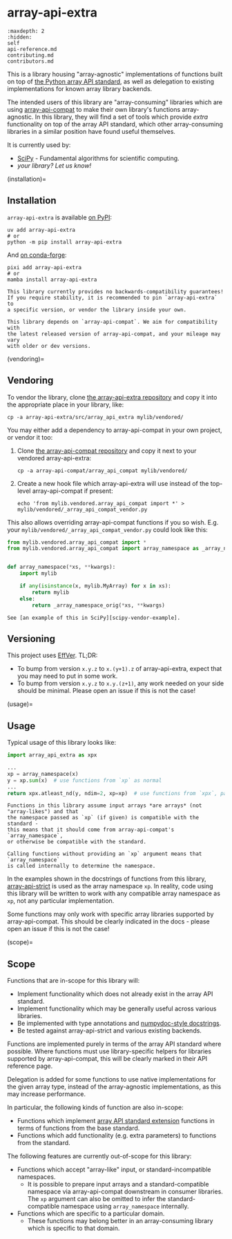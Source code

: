 # array-api-extra

```{toctree}
:maxdepth: 2
:hidden:
self
api-reference.md
contributing.md
contributors.md
```

This is a library housing "array-agnostic" implementations of functions built on
top of [the Python array API standard](https://data-apis.org/array-api/), as
well as delegation to existing implementations for known array library backends.

The intended users of this library are "array-consuming" libraries which are
using [array-api-compat](https://data-apis.org/array-api-compat/) to make their
own library's functions array-agnostic. In this library, they will find a set of
tools which provide _extra_ functionality on top of the array API standard,
which other array-consuming libraries in a similar position have found useful
themselves.

It is currently used by:

- [SciPy](https://github.com/scipy/scipy) - Fundamental algorithms for
  scientific computing.
- _your library? Let us know!_

(installation)=

## Installation

`array-api-extra` is available
[on PyPI](https://pypi.org/project/array-api-extra/):

```shell
uv add array-api-extra
# or
python -m pip install array-api-extra
```

And
[on conda-forge](https://prefix.dev/channels/conda-forge/packages/array-api-extra):

```shell
pixi add array-api-extra
# or
mamba install array-api-extra
```

```{warning}
This library currently provides no backwards-compatibility guarantees!
If you require stability, it is recommended to pin `array-api-extra` to
a specific version, or vendor the library inside your own.
```

```{note}
This library depends on `array-api-compat`. We aim for compatibility with
the latest released version of array-api-compat, and your mileage may vary
with older or dev versions.
```

(vendoring)=

## Vendoring

To vendor the library, clone
[the array-api-extra repository](https://github.com/data-apis/array-api-extra)
and copy it into the appropriate place in your library, like:

```
cp -a array-api-extra/src/array_api_extra mylib/vendored/
```

You may either add a dependency to array-api-compat in your own project, or
vendor it too:

1. Clone
   [the array-api-compat repository](https://github.com/data-apis/array-api-compat)
   and copy it next to your vendored array-api-extra:

   ```
   cp -a array-api-compat/array_api_compat mylib/vendored/
   ```

2. Create a new hook file which array-api-extra will use instead of the
   top-level array-api-compat if present:

   ```
   echo 'from mylib.vendored.array_api_compat import *' > mylib/vendored/_array_api_compat_vendor.py
   ```

This also allows overriding array-api-compat functions if you so wish. E.g. your
`mylib/vendored/_array_api_compat_vendor.py` could look like this:

```python
from mylib.vendored.array_api_compat import *
from mylib.vendored.array_api_compat import array_namespace as _array_namespace_orig


def array_namespace(*xs, **kwargs):
    import mylib

    if any(isinstance(x, mylib.MyArray) for x in xs):
        return mylib
    else:
        return _array_namespace_orig(*xs, **kwargs)
```

```{tip}
See [an example of this in SciPy][scipy-vendor-example].
```

[scipy-vendor-example]:
  https://github.com/scipy/scipy/blob/main/scipy/_lib/_array_api_compat_vendor.py

## Versioning

This project uses [EffVer](https://jacobtomlinson.dev/effver/). TL;DR:

- To bump from version `x.y.z` to `x.(y+1).z` of array-api-extra, expect that
  you may need to put in some work.
- To bump from version `x.y.z` to `x.y.(z+1)`, any work needed on your side
  should be minimal. Please open an issue if this is not the case!

(usage)=

## Usage

Typical usage of this library looks like:

```python
import array_api_extra as xpx

...
xp = array_namespace(x)
y = xp.sum(x)  # use functions from `xp` as normal
...
return xpx.atleast_nd(y, ndim=2, xp=xp)  # use functions from `xpx`, passing `xp=xp`
```

```{note}
Functions in this library assume input arrays *are arrays* (not "array-likes") and that
the namespace passed as `xp` (if given) is compatible with the standard -
this means that it should come from array-api-compat's `array_namespace`,
or otherwise be compatible with the standard.

Calling functions without providing an `xp` argument means that `array_namespace`
is called internally to determine the namespace.
```

In the examples shown in the docstrings of functions from this library,
[array-api-strict](https://data-apis.org/array-api-strict/) is used as the array
namespace `xp`. In reality, code using this library will be written to work with
any compatible array namespace as `xp`, not any particular implementation.

Some functions may only work with specific array libraries supported by
array-api-compat. This should be clearly indicated in the docs - please open an
issue if this is not the case!

(scope)=

## Scope

Functions that are in-scope for this library will:

- Implement functionality which does not already exist in the array API
  standard.
- Implement functionality which may be generally useful across various
  libraries.
- Be implemented with type annotations and
  [numpydoc-style docstrings](https://numpydoc.readthedocs.io/en/latest/format.html).
- Be tested against array-api-strict and various existing backends.

Functions are implemented purely in terms of the array API standard where
possible. Where functions must use library-specific helpers for libraries
supported by array-api-compat, this will be clearly marked in their API
reference page.

Delegation is added for some functions to use native implementations for the
given array type, instead of the array-agnostic implementations, as this may
increase performance.

In particular, the following kinds of function are also in-scope:

- Functions which implement
  [array API standard extension](https://data-apis.org/array-api/2023.12/extensions/index.html)
  functions in terms of functions from the base standard.
- Functions which add functionality (e.g. extra parameters) to functions from
  the standard.

The following features are currently out-of-scope for this library:

- Functions which accept "array-like" input, or standard-incompatible
  namespaces.
  - It is possible to prepare input arrays and a standard-compatible namespace
    via array-api-compat downstream in consumer libraries. The `xp` argument can
    also be omitted to infer the standard-compatible namespace using
    `array_namespace` internally.
- Functions which are specific to a particular domain.
  - These functions may belong better in an array-consuming library which is
    specific to that domain.
